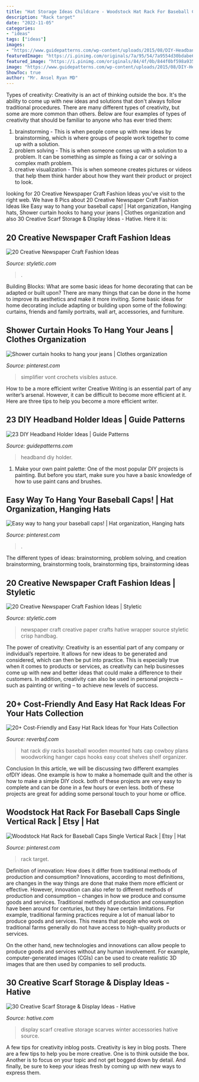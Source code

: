 ```yaml
---
title: "Hat Storage Ideas Childcare - Woodstock Hat Rack For Baseball Caps Single Vertical Rack"
description: "Rack target"
date: "2022-11-05"
categories:
- "ideas"
tags: ["ideas"]
images:
- "https://www.guidepatterns.com/wp-content/uploads/2015/08/DIY-Headband-Holder.jpg"
featuredImage: "https://i.pinimg.com/originals/7a/95/54/7a9554d30bdabe69064b878185dadbff.jpg"
featured_image: "https://i.pinimg.com/originals/84/4f/0b/844f0bf598a9353cf58df63ff962cbf4.jpg"
image: "https://www.guidepatterns.com/wp-content/uploads/2015/08/DIY-Headband-Holder.jpg"
ShowToc: true
author: "Mr. Ansel Ryan MD"
---
```



Types of creativity:
Creativity is an act of thinking outside the box. It's the ability to come up with new ideas and solutions that don't always follow traditional procedures. 
There are many different types of creativity, but some are more common than others. Below are four examples of types of creativity that should be familiar to anyone who has ever tried them: 

1) brainstorming - This is when people come up with new ideas by brainstorming, which is where groups of people work together to come up with a solution.
2) problem solving - This is when someone comes up with a solution to a problem. It can be something as simple as fixing a car or solving a complex math problem.
3) creative visualization - This is when someone creates pictures or videos that help them think harder about how they want their product or project to look.

	

		
looking for 20 Creative Newspaper Craft Fashion Ideas you've visit to the right web. We have 8 Pics about 20 Creative Newspaper Craft Fashion Ideas like Easy way to hang your baseball caps! | Hat organization, Hanging hats, Shower curtain hooks to hang your jeans | Clothes organization and also 30 Creative Scarf Storage &amp; Display Ideas - Hative. Here it is:
		
    
## 20 Creative Newspaper Craft Fashion Ideas

<img loading=lazy src="https://styletic.com/wp-content/uploads/2014/10/newspaper-craft-fashion-ideas/14-creative-newspaper-craft-fashion-ideas.jpg" onerror="this.onerror=null;this.src='https://tse2.mm.bing.net/th?id=OIP.LGUML7UIRXT0iilHjTsgxQHaLH&amp;pid=15.1';" alt="20 Creative Newspaper Craft Fashion Ideas">

_Source: styletic.com_

>. 

	

Building Blocks: What are some basic ideas for home decorating that can be adapted or built upon?
There are many things that can be done in the home to improve its aesthetics and make it more inviting. Some basic ideas for home decorating include adapting or building upon some of the following: curtains, friends and family portraits, wall art, accessories, and furniture.

    
## Shower Curtain Hooks To Hang Your Jeans | Clothes Organization

<img loading=lazy src="https://i.pinimg.com/originals/84/4f/0b/844f0bf598a9353cf58df63ff962cbf4.jpg" onerror="this.onerror=null;this.src='https://tse2.mm.bing.net/th?id=OIP.us0wBsLPEiHeR5pH10SU7gHaLL&amp;pid=15.1';" alt="Shower curtain hooks to hang your jeans | Clothes organization">

_Source: pinterest.com_

>simplifier vont crochets visibles astuce. 

	

How to be a more efficient writer
Creative Writing is an essential part of any writer’s arsenal. However, it can be difficult to become more efficient at it. Here are three tips to help you become a more efficient writer.

    
## 23 DIY Headband Holder Ideas | Guide Patterns

<img loading=lazy src="https://www.guidepatterns.com/wp-content/uploads/2015/08/DIY-Headband-Holder.jpg" onerror="this.onerror=null;this.src='https://tse4.mm.bing.net/th?id=OIP.kgI7ukEIaFrW6YY50R5cigHaLH&amp;pid=15.1';" alt="23 DIY Headband Holder Ideas | Guide Patterns">

_Source: guidepatterns.com_

>headband diy holder. 

	

1. Make your own paint palette: One of the most popular DIY projects is painting. But before you start, make sure you have a basic knowledge of how to use paint cans and brushes.

    
## Easy Way To Hang Your Baseball Caps! | Hat Organization, Hanging Hats

<img loading=lazy src="https://i.pinimg.com/originals/7a/95/54/7a9554d30bdabe69064b878185dadbff.jpg" onerror="this.onerror=null;this.src='https://tse4.mm.bing.net/th?id=OIP.EjGb0cAdBuv475-oI0yisQHaJ4&amp;pid=15.1';" alt="Easy way to hang your baseball caps! | Hat organization, Hanging hats">

_Source: pinterest.com_

>. 

	

The different types of ideas: brainstorming, problem solving, and creation
brainstorming, brainstorming tools, brainstorming tips, brainstorming ideas

    
## 20 Creative Newspaper Craft Fashion Ideas | Styletic

<img loading=lazy src="https://styletic.com/wp-content/uploads/2014/10/newspaper-craft-fashion-ideas/19-creative-newspaper-craft-fashion-ideas.jpg" onerror="this.onerror=null;this.src='https://tse1.mm.bing.net/th?id=OIP.cZl0NKbrOWcZj5rdYlbSJwHaJ4&amp;pid=15.1';" alt="20 Creative Newspaper Craft Fashion Ideas | Styletic">

_Source: styletic.com_

>newspaper craft creative paper crafts hative wrapper source styletic crisp handbag. 

	

The power of creativity:
Creativity is an essential part of any company or individual’s repertoire. It allows for new ideas to be generated and considered, which can then be put into practice. This is especially true when it comes to products or services, as creativity can help businesses come up with new and better ideas that could make a difference to their customers. In addition, creativity can also be used in personal projects – such as painting or writing – to achieve new levels of success.

    
## 20+ Cost-Friendly And Easy Hat Rack Ideas For Your Hats Collection

<img loading=lazy src="https://i1.wp.com/www.reverbsf.com/wp-content/uploads/2017/06/DIY-Hat-Rack-Ideas.jpg?resize=700%2C933" onerror="this.onerror=null;this.src='https://tse2.mm.bing.net/th?id=OIP.nBtFkAudFo1sSZAAL98G5QHaJ3&amp;pid=15.1';" alt="20+ Cost-Friendly and Easy Hat Rack Ideas for Your Hats Collection">

_Source: reverbsf.com_

>hat rack diy racks baseball wooden mounted hats cap cowboy plans woodworking hanger caps hooks easy coat shelves shelf organizer. 

	

Conclusion
In this article, we will be discussing two different examples ofDIY ideas. One example is how to make a homemade quilt and the other is how to make a simple DIY clock. both of these projects are very easy to complete and can be done in a few hours or even less. both of these projects are great for adding some personal touch to your home or office.

    
## Woodstock Hat Rack For Baseball Caps Single Vertical Rack | Etsy | Hat

<img loading=lazy src="https://i.pinimg.com/736x/66/f9/22/66f92241a6a26bc8201c9f120f11f009.jpg" onerror="this.onerror=null;this.src='https://tse1.mm.bing.net/th?id=OIP.1upbE2g7xWTcPfv0lJdslQHaJ3&amp;pid=15.1';" alt="Woodstock Hat Rack for Baseball Caps Single Vertical Rack | Etsy | Hat">

_Source: pinterest.com_

>rack target. 

	

Definition of innovation: How does it differ from traditional methods of production and consumption?
Innovations, according to most definitions, are changes in the way things are done that make them more efficient or effective. However, innovation can also refer to different methods of production and consumption – changes in how we produce and consume goods and services.
Traditional methods of production and consumption have been around for centuries, but they have certain limitations. For example, traditional farming practices require a lot of manual labor to produce goods and services. This means that people who work on traditional farms generally do not have access to high-quality products or services.

On the other hand, new technologies and innovations can allow people to produce goods and services without any human involvement. For example, computer-generated images (CGIs) can be used to create realistic 3D images that are then used by companies to sell products.

    
## 30 Creative Scarf Storage &amp; Display Ideas - Hative

<img loading=lazy src="https://hative.com/wp-content/uploads/2015/03/scarf-storage-ideas/5-creative-scarf-storage-and-display-ideas.jpg" onerror="this.onerror=null;this.src='https://tse3.mm.bing.net/th?id=OIP.C7vsjFHEckY2RiPxWHCaIwHaOn&amp;pid=15.1';" alt="30 Creative Scarf Storage &amp; Display Ideas - Hative">

_Source: hative.com_

>display scarf creative storage scarves winter accessories hative source. 

	

A few tips for creativity inblog posts.
Creativity is key in blog posts. There are a few tips to help you be more creative. One is to think outside the box. Another is to focus on your topic and not get bogged down by detail. And finally, be sure to keep your ideas fresh by coming up with new ways to express them.

